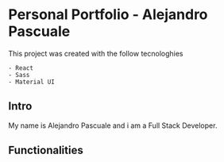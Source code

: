 # Personal Portfolio - Alejandro Pascuale

This project was created with the follow tecnologhies

    - React
    - Sass
    - Material UI
## Intro

My name is Alejandro Pascuale and i am a Full Stack Developer.

## Functionalities

